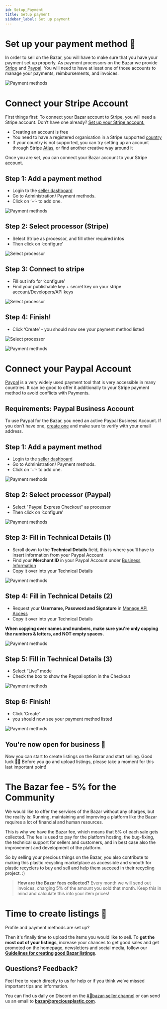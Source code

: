 ```yaml
---
id: Setup_Payment
title: Setup payment
sidebar_label: Set up payment
---
```


<style>
:root {
  --highlight: #f7b77b;
  --hover: #f7b77b;
}
</style>


# Set up your payment method 💸

In order to sell on the Bazar, you will have to make sure that you have your payment set up properly. As payment processors on the Bazar we provide [Stripe](https://stripe.com/en-gb-de) and [Paypal](https://paypal.com/). You will need to have at least one of those accounts to manage your payments, reimbursements, and invoices.


![Payment methods](../assets/Business/Stripelogo.png)

# Connect your Stripe Account

First things first: To connect your Bazar account to Stripe, you will need a Stripe account.
Don’t have one already? [Set up your Stripe account.](https://dashboard.stripe.com/register)

- Creating an account is free
- You need to have a registered organisation in a Stripe supported  [country](https://stripe.com/global)
- If your country is not supported, you can try setting up an account through Stripe [Atlas](https://stripe.com/atlas), or find another creative way around it

Once you are set, you can connect your Bazar account to your Stripe account.


 ## Step 1: Add a payment method

- Login to the [seller dashboard](https://newbazar.preciousplastic.com/my_admin_panel.php)
- Go to Administration/ Payment methods.
- Click on ‘+’- to add one.

![Payment methods](../assets/Business/Set%20up%20payment-1-payment%20methods.png)


 ## Step 2: Select processor (Stripe)

- Select Stripe as processor, and fill other required infos
- Then click on ‘configure’

![Select processor](../assets/Business/Set%20up%20payment-2-add%20method.png)


 ## Step 3: Connect to stripe

- Fill out info for ‘configure’
- Find your publishable key + secret key on your stripe account/Developers/API keys

![Select processor](../assets/Business/Set%20up%20payment-3-Config.png)


 ## Step 4: Finish!

- Click  ‘Create’ -  you should now see your payment method listed

![Select processor](../assets/Business/Set%20up%20payment-4-create.png) 

![Payment methods](../assets/Business/Paypallogo.png)

# Connect your Paypal Account

[Paypal](https://paypal.com/) is a very widely used payment tool that is very accessible in many countries. It can be good to offer it additionally to your Stripe payment method to avoid conflicts with Payments.

 ## Requirements: Paypal Business Account
To use Paypal for the Bazar, you need an active Paypal Business Account. 
If you don’t have one, [create one](https://www.paypal.com/bizsignup/#/checkAccount) and make sure to verify with your email address.

 ## Step 1: Add a payment method

- Login to the [seller dashboard](https://newbazar.preciousplastic.com/my_admin_panel.php)
- Go to Administration/ Payment methods.
- Click on ‘+’- to add one.

![Payment methods](../assets/Business/Set%20up%20payment-1-payment%20methods.png)


 ## Step 2: Select processor (Paypal)

- Select "Paypal Express Checkout" as processor
- Then click on ‘configure’

![Payment methods](../assets/Business/Set_up_paypal_1.png)

 ## Step 3: Fill in Technical Details (1)
- Scroll down to the **Technical Details** field, this is where you’ll have to insert information from your Paypal Account
- Find your **Merchant ID** in your Paypal Account under [Business Information](https://www.paypal.com/businessmanage/account/aboutBusiness)
- Copy it over into your Technical Details

![Payment methods](../assets/Business/Set_up_paypal_2.png)

 ## Step 4: Fill in Technical Details (2)
- Request your **Username, Password and Signature** in [Manage API Access](https://www.paypal.com/businessprofile/mytools/apiaccess/firstparty)
- Copy it over into your Technical Details

**When copying over names and numbers, make sure you're only copying the numbers & letters, and NOT empty spaces.**

![Payment methods](../assets/Business/Set_up_paypal_3.png)

 ## Step 5: Fill in Technical Details (3)
- Select “Live” mode 
- Check the box to show the Paypal option in the Checkout

![Payment methods](../assets/Business/Set_up_paypal_5.png)

 ## Step 6: Finish!
- Click  ‘Create’
- you should now see your payment method listed

![Payment methods](../assets/Business/Set_up_paypal_4.png)


 ## You're now open for business 🎉
Now you can start to create listings on the Bazar and start selling. Good luck 🙌🏼 Before you go and upload listings, please take a moment for this last important point!



# The Bazar fee - 5% for the Community
We would like to offer the services of the Bazar without any charges, but the reality is: Running, maintaining and improving a platform like the Bazar requires a lot of financial and human resources.

This is why we have the Bazar fee, which means that 5% of each sale gets collected.
The fee is used to pay for the platform hosting, the bug-fixing, the technical support for sellers and customers, and in best case also the improvement and development of the platform.

So by selling your precious things on the Bazar, you also contribute to making this plastic recycling marketplace as accessible and smooth for plastic recyclers to buy and sell and help them succeed in their recycling project. :)

> **How are the Bazar fees collected?** Every month we will send out invoices, charging 5% of the amount you sold that month. Keep this in mind and calculate this into your item prices!


# Time to create listings 🎁

Profile and payment methods are set up? 

Then it's finally time to upload the items you would like to sell. To **get the most out of your listings**, increase your chances to get good sales and get promoted on the homepage, newsletters and social media, follow our [**Guidelines for creating good Bazar listings**](https://community.preciousplastic.com/academy/business/Image_Size_Guidelines).

 ## Questions? Feedback?

Feel free to reach directly to us for help or if you think we’ve missed important tips and information.

You can find us daily on Discord on the [#🙌bazar-seller channel](https://discord.gg/2E93VxB3CD) or can send us an email to **bazar@preciousplastic.com**.
